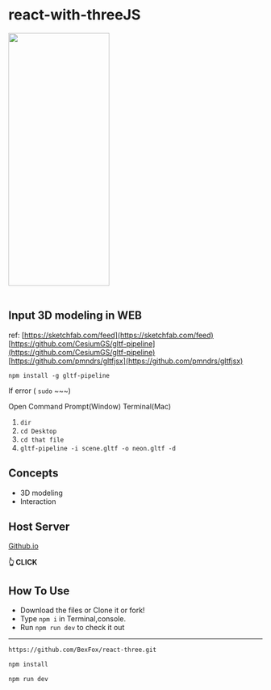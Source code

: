 # react-with-threeJS
<!-- ![Capture11](https://user-images.githubusercontent.com/81085605/168109202-6fb2af75-a9ba-4047-bd6d-025cd357ce03.PNG) -->
<img src="https://user-images.githubusercontent.com/81085605/168109202-6fb2af75-a9ba-4047-bd6d-025cd357ce03.PNG" width="200" height="500" />
</br>
</br>

## Input 3D modeling in WEB
ref:
[https://sketchfab.com/feed](https://sketchfab.com/feed)
[https://github.com/CesiumGS/gltf-pipeline](https://github.com/CesiumGS/gltf-pipeline)
[https://github.com/pmndrs/gltfjsx](https://github.com/pmndrs/gltfjsx)

`npm install -g gltf-pipeline`

If error ( `sudo` ~~~)

Open Command Prompt(Window) Terminal(Mac)

1. `dir`
2. `cd Desktop` 
3. `cd that file`
4. `gltf-pipeline -i scene.gltf -o neon.gltf -d`

## Concepts
- 3D modeling
- Interaction

## Host Server
<a display="in-line" href="https://bexfox.github.io/git-vite-react/">Github.io</a> <p><b> 👆 CLICK</b></p>

## How To Use

- Download the files or Clone it or fork!
- Type `npm i` in Terminal,console.
- Run `npm run dev` to check it out

---
```bash
https://github.com/BexFox/react-three.git
```
```bash
npm install
```
```bash
npm run dev
```
